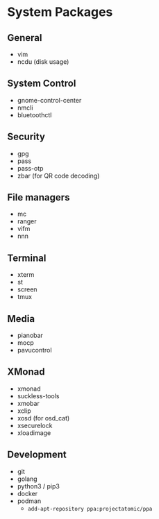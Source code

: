 # System Packages

## General
* vim
* ncdu (disk usage)

## System Control
* gnome-control-center
* nmcli
* bluetoothctl

## Security
* gpg
* pass
* pass-otp
* zbar (for QR code decoding)

## File managers
* mc
* ranger
* vifm
* nnn

## Terminal
* xterm
* st
* screen
* tmux

## Media
* pianobar
* mocp
* pavucontrol

## XMonad
* xmonad
* suckless-tools
* xmobar
* xclip
* xosd (for osd_cat)
* xsecurelock
* xloadimage

## Development
* git
* golang
* python3 / pip3
* docker
* podman
    - `add-apt-repository ppa:projectatomic/ppa`
